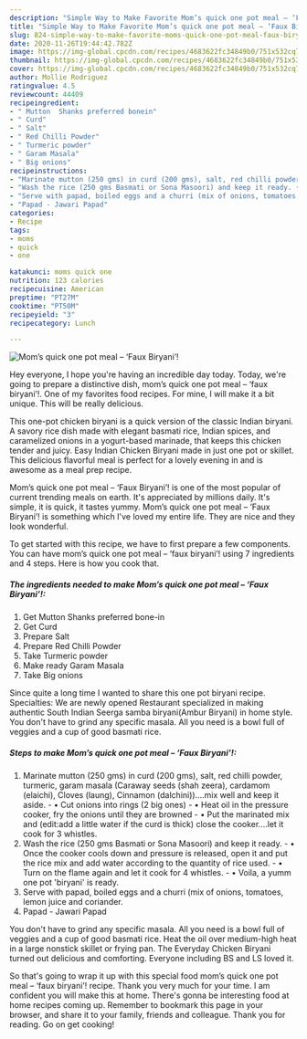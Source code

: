 ```yaml
---
description: "Simple Way to Make Favorite Mom’s quick one pot meal – ‘Faux Biryani’!"
title: "Simple Way to Make Favorite Mom’s quick one pot meal – ‘Faux Biryani’!"
slug: 824-simple-way-to-make-favorite-moms-quick-one-pot-meal-faux-biryani
date: 2020-11-26T19:44:42.782Z
image: https://img-global.cpcdn.com/recipes/4683622fc34849b0/751x532cq70/moms-quick-one-pot-meal-faux-biryani-recipe-main-photo.jpg
thumbnail: https://img-global.cpcdn.com/recipes/4683622fc34849b0/751x532cq70/moms-quick-one-pot-meal-faux-biryani-recipe-main-photo.jpg
cover: https://img-global.cpcdn.com/recipes/4683622fc34849b0/751x532cq70/moms-quick-one-pot-meal-faux-biryani-recipe-main-photo.jpg
author: Mollie Rodriguez
ratingvalue: 4.5
reviewcount: 44409
recipeingredient:
- " Mutton  Shanks preferred bonein"
- " Curd"
- " Salt"
- " Red Chilli Powder"
- " Turmeric powder"
- " Garam Masala"
- " Big onions"
recipeinstructions:
- "Marinate mutton (250 gms) in curd (200 gms), salt, red chilli powder, turmeric, garam masala (Caraway seeds (shah zeera), cardamom (elaichi), Cloves (laung), Cinnamon (dalchini))....mix well and keep it aside. •	Cut onions into rings (2 big ones) •	Heat oil in the pressure cooker, fry the onions until they are browned •	Put the marinated mix and (edit:add a little water if the curd is thick) close the cooker....let it cook for 3 whistles."
- "Wash the rice (250 gms Basmati or Sona Masoori) and keep it ready. •	Once the cooker cools down and pressure is released, open it and put the rice mix and add water according to the quantity of rice used. •	Turn on the flame again and let it cook for 4 whistles. •	Voila, a yumm one pot &#39;biryani&#39; is ready."
- "Serve with papad, boiled eggs and a churri (mix of onions, tomatoes, lemon juice and coriander."
- "Papad - Jawari Papad"
categories:
- Recipe
tags:
- moms
- quick
- one

katakunci: moms quick one 
nutrition: 123 calories
recipecuisine: American
preptime: "PT27M"
cooktime: "PT50M"
recipeyield: "3"
recipecategory: Lunch

---
```



![Mom’s quick one pot meal – ‘Faux Biryani’!](https://img-global.cpcdn.com/recipes/4683622fc34849b0/751x532cq70/moms-quick-one-pot-meal-faux-biryani-recipe-main-photo.jpg)

Hey everyone, I hope you're having an incredible day today. Today, we're going to prepare a distinctive dish, mom’s quick one pot meal – ‘faux biryani’!. One of my favorites food recipes. For mine, I will make it a bit unique. This will be really delicious.

This one-pot chicken biryani is a quick version of the classic Indian biryani. A savory rice dish made with elegant basmati rice, Indian spices, and caramelized onions in a yogurt-based marinade, that keeps this chicken tender and juicy. Easy Indian Chicken Biryani made in just one pot or skillet. This delicious flavorful meal is perfect for a lovely evening in and is awesome as a meal prep recipe.

Mom’s quick one pot meal – ‘Faux Biryani’! is one of the most popular of current trending meals on earth. It's appreciated by millions daily. It's simple, it is quick, it tastes yummy. Mom’s quick one pot meal – ‘Faux Biryani’! is something which I've loved my entire life. They are nice and they look wonderful.


To get started with this recipe, we have to first prepare a few components. You can have mom’s quick one pot meal – ‘faux biryani’! using 7 ingredients and 4 steps. Here is how you cook that.

<!--inarticleads1-->

##### The ingredients needed to make Mom’s quick one pot meal – ‘Faux Biryani’!:

1. Get  Mutton  Shanks preferred bone-in
1. Get  Curd
1. Prepare  Salt
1. Prepare  Red Chilli Powder
1. Take  Turmeric powder
1. Make ready  Garam Masala
1. Take  Big onions


Since quite a long time I wanted to share this one pot biryani recipe. Specialties: We are newly opened Restaurant specialized in making authentic South Indian Seerga samba biryani(Ambur Biryani) in home style. You don&#39;t have to grind any specific masala. All you need is a bowl full of veggies and a cup of good basmati rice. 

<!--inarticleads2-->

##### Steps to make Mom’s quick one pot meal – ‘Faux Biryani’!:

1. Marinate mutton (250 gms) in curd (200 gms), salt, red chilli powder, turmeric, garam masala (Caraway seeds (shah zeera), cardamom (elaichi), Cloves (laung), Cinnamon (dalchini))....mix well and keep it aside. - •	Cut onions into rings (2 big ones) - •	Heat oil in the pressure cooker, fry the onions until they are browned - •	Put the marinated mix and (edit:add a little water if the curd is thick) close the cooker....let it cook for 3 whistles.
1. Wash the rice (250 gms Basmati or Sona Masoori) and keep it ready. - •	Once the cooker cools down and pressure is released, open it and put the rice mix and add water according to the quantity of rice used. - •	Turn on the flame again and let it cook for 4 whistles. - •	Voila, a yumm one pot &#39;biryani&#39; is ready.
1. Serve with papad, boiled eggs and a churri (mix of onions, tomatoes, lemon juice and coriander.
1. Papad - Jawari Papad


You don&#39;t have to grind any specific masala. All you need is a bowl full of veggies and a cup of good basmati rice. Heat the oil over medium-high heat in a large nonstick skillet or frying pan. The Everyday Chicken Biryani turned out delicious and comforting. Everyone including BS and LS loved it. 

So that's going to wrap it up with this special food mom’s quick one pot meal – ‘faux biryani’! recipe. Thank you very much for your time. I am confident you will make this at home. There's gonna be interesting food at home recipes coming up. Remember to bookmark this page in your browser, and share it to your family, friends and colleague. Thank you for reading. Go on get cooking!
